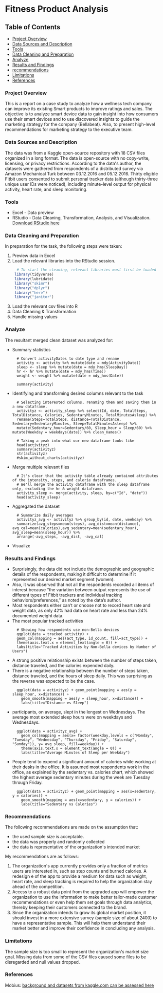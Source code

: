 # Fitness Product Analysis

## Table of Contents
- [Project Overview](#project-overview)
- [Data Sources and Description](#data-sources-and-description)
- [Tools](#tools)
- [Data Cleaning and Preparation](#data-cleaning-and-preparation)
- [Analyze](#analyze)
- [Results and Findings](#results-and-findings)
- [recommendations](#recommendations)
- [Limitations](#limitations)
- [References](#references)

### Project Overview
This is a report on a case study to analyze how a wellness tech company can improve its existing Smart products to improve ratings and sales. The objective is to analyze smart device data to gain insight into how consumers use their smart devices and to use discovered insights to guide the marketing strategy for the company (Bellabeat). Also, to present high-level recommendations for marketing strategy to the executive team.

### Data Sources and Description
The data was from a Kaggle open-source repository with 18 CSV files organized in a long format. The data is open-source with no copy-write, licensing, or privacy restrictions. According to the data's author, the datasets were gathered from respondents of a distributed survey via Amazon Mechanical Turk between 03.12.2016 and 05.12.2016. Thirty eligible Fitbit users consented to submit personal tracker data (although thirty-three unique user IDs were noticed), including minute-level output for physical activity, heart rate, and sleep monitoring.

### Tools
- Excel - Data preview
- RStudio - Data Cleaning, Transformation, Analysis, and Visualization. [Download RStudio here](https://rstudio-education.github.io/hopr/starting.html)

### Data Cleaning and Preparation
In preparation for the task, the following steps were taken:
1. Preview data in Excel
2. Load the relevant libraries into the RStudio session.
   ```r
     # To start the cleaning, relevant libraries must first be loaded into the session.
    library(tidyverse)
    library(lubridate)
    library("skimr")
    library("dplyr")
    library("here")
    library("janitor")
   ```
3. Load the relevant csv files into R
4. Data Cleaning & Transformation
5. Handle missing values

### Analyze
The resultant merged clean dataset was analyzed for:
- Summary statistics
  ```{r Changing the datatype and name of the date attribute, echo=FALSE}
    # Convert activityDates to date type and rename
    activity <- activity %>% mutate(date = mdy(ActivityDate))
    sleep <- sleep %>% mutate(date = mdy_hms(SleepDay))
    hr <- hr %>% mutate(date = mdy_hms(Time))
    weight <- weight %>% mutate(date = mdy_hms(Date))

    summary(activity)
  ```
- Identifying and transforming desired columns relevant to the task
  ```{r Created a new dataframe to contain only intrested attributes from activity_sleep dataframe, echo=FALSE}
    # Selecting interested columns, renaming them and saving them in a new dataframe.
    activityz <- activity_sleep %>% select(Id, date, TotalSteps, TotalDistance, Calories, SedentaryMinutes, TotalMinutesAsleep) %>% 
    rename(Steps=TotalSteps, distance=TotalDistance, Sedentary=SedentaryMinutes, Sleep=TotalMinutesAsleep) %>% 
    mutate(Sedentary_hour=Sedentary/60, Sleep_hour = Sleep/60) %>% mutate(Weekday = weekdays(date)) %>% clean_names()

    # Taking a peak into what our new dataframe looks like
    head(activityz)
    summary(activityz)
    str(activityz)
    #skim_without_charts(activityz)

  ```
- Merge multiple relevant files
  ```{r Merged activity and sleep files, echo=FALSE}
    # It's clear that the activity table already contained attributes of the intensity, steps, and calorie dataframes.
    # We'll merge the activity dataframe with the sleep dataframe only, excluding the hr & weight dataframe.
    activity_sleep <- merge(activity, sleep, by=c("Id", "date"))
    head(activity_sleep)
  ```
- Aggregated the dataset
  ```{r Aggregating the Activities data, echo=FALSE}
    # Summarize daily averages
    activityz_avg <- activityz %>% group_by(id, date, weekday) %>% 
    summarize(avg_steps=mean(steps), avg_dist=mean(distance), avg_cal=mean(calories),avg_sedentary=mean(sedentary_hour), avg_sleep=mean(sleep_hour)) %>% 
    arrange(-avg_steps, -avg_dist, -avg_cal)
- Visualize

### Results and Findings
- Surprisingly, the data did not include the demographic and geographic details of the respondents, making it difficult to determine if it represented our desired market segment (women).
- Also, it was observed that not all the respondents recorded all items of interest because “the variation between output represents the use of different types of Fitbit trackers and individual tracking behaviors/preferences,” as noted by the data’s author.
- Most respondents either can’t or choose not to record heart rate and weight data, as only 42% had data on heart rate and less than 24% documented weight data.
- The most popular tracked activities
  ```{r Chart of Tracked Activities by Number of Users, echo=TRUE}
    # Showing how respondents use non-Bella devices
    ggplot(data = tracked_activity) +
    geom_col(mapping = aes(act_type, id_count, fill=act_type)) +
    theme(axis.text.x = element_text(angle = 0)) +
    labs(title="Tracked Activities by Non-Bella devices by Number of Users")
  ```
- A strong positive relationship exists between the number of steps taken, distance traveled, and the calories expended daily.
- There is a negative relationship between the number of steps taken, distance traveled, and the hours of sleep daily. This was surprising as the reverse was expected to be the case.
  ```{r Chart of Distance vs. Hours of Sleep, echo=FALSE}
    ggplot(data = activityz) + geom_point(mapping = aes(y = sleep_hour, x=distance)) +
      geom_smooth(mapping = aes(y = sleep_hour, x=distance)) +
      labs(title="Distance vs Sleep")

  ```
- participants, on average, slept in the longest on Wednesdays. The average most extended sleep hours were on weekdays and Wednesdays.
  ```{r Charts of Duration of Sleep in minutes by Weekday, echo=FALSE}
    ggplot(data = activityz_avg) +
      geom_col(mapping = aes(x= factor(weekday,levels = c("Monday", "Tuesday", "Wednesday", "Thursday", "Friday", "Saturday", "Sunday")), y= avg_sleep, fill=weekday)) +
      theme(axis.text.x = element_text(angle = 0)) +
      labs(title="Average Minutes of Sleep per Weekday")

  ```
- People tend to expend a significant amount of calories while working at their desks in the office. It is assumed most respondents work in the office, as explained by the sedentary vs. calories chart, which showed the highest average sedentary minutes during the week are Tuesday through Friday.
  ```{r Chart of Sedentary time in minutes by Calories, and Average Sedentary by Weekday, echo=FALSE}
    ggplot(data = activityz) + geom_point(mapping = aes(x=sedentary, y = calories)) +
      geom_smooth(mapping = aes(x=sedentary, y = calories)) +
      labs(title="Sedentary vs Calories")
  ```

### Recommendations
The following recommendations are made on the assumption that:
- the used sample size is acceptable.
- the data was properly and randomly collected
- the data is representative of the organization's intended market

My recommendations are as follows:
1. The organization's app currently provides only a fraction of metrics users are interested in, such as step counts and burned calories. A redesign e of the app to provide a medium for data such as weight, heart rate, and sleep tracking is required to help the organization stay ahead of the competition.
2. Access to a robust data point from the upgraded app will empower the organization to use the information to make better tailor-made customer recommendations or even help them set goals through data analytics, thereby keeping their customers connected to the brand.
3. Since the organization intends to grow its global market position, it should invest in a more extensive survey (sample size of about 2400) to have a representative sample. This will help them understand their market better and improve their confidence in concluding any analysis.

### Limitations
The sample size is too small to represent the organization's market size goal. Missing data from some of the CSV files caused some files to be disregarded and null values dropped.

### References
Mobius: [background and datasets from kaggle.com can be assessed here](https://www.kaggle.com/datasets/arashnic/fitbit)

